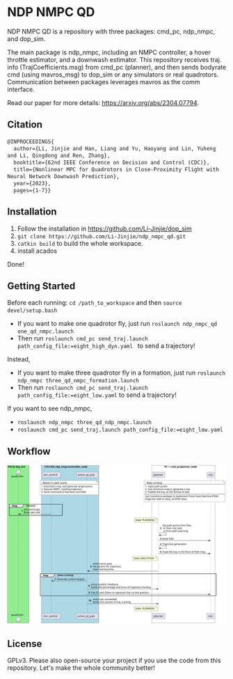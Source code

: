 # NDP NMPC QD

NDP NMPC QD is a repository with three packages: cmd_pc, ndp_nmpc, and dop_sim.

The main package is ndp_nmpc, including an NMPC controller, a hover throttle estimator, and a downwash estimator. This repository receives traj. info (TrajCoefficients.msg) from cmd_pc (planner), and then sends bodyrate cmd (using mavros_msg) to dop_sim or any simulators or real quadrotors. Communication between packages leverages mavros as the comm interface.

Read our paper for more details: https://arxiv.org/abs/2304.07794.

## Citation

```
@INPROCEEDINGS{
  author={Li, Jinjie and Han, Liang and Yu, Haoyang and Lin, Yuheng and Li, Qingdong and Ren, Zhang},
  booktitle={62nd IEEE Conference on Decision and Control (CDC)},
  title={Nonlinear MPC for Quadrotors in Close-Proximity Flight with Neural Network Downwash Prediction},
  year={2023},
  pages={1-7}}
```

## Installation

1. Follow the installation in https://github.com/Li-Jinjie/dop_sim
2. `git clone https://github.com/Li-Jinjie/ndp_nmpc_qd.git`
3. `catkin build` to build the whole workspace.
4. install acados

Done!

## Getting Started

Before each running:  `cd /path_to_workspace` and then `source devel/setup.bash`

- If you want to make one quadrotor fly, just run `roslaunch ndp_nmpc_qd one_qd_nmpc.launch`
- Then run `roslaunch cmd_pc send_traj.launch path_config_file:=eight_high_dyn.yaml ` to send a trajectory!

Instead,

- If you want to make three quadrotor fly in a formation, just run `roslaunch ndp_nmpc three_qd_nmpc_formation.launch`
- Then run `roslaunch cmd_pc send_traj.launch path_config_file:=eight_low.yaml` to send a trajectory!

If you want to see ndp_nmpc,

- `roslaunch ndp_nmpc three_qd_ndp_nmpc.launch`
- `roslaunch cmd_pc send_traj.launch path_config_file:=eight_low.yaml `

## Workflow

![](./UMLs/workflow.svg)

## License

GPLv3. Please also open-source your project if you use the code from this repository. Let's make the whole community better!
